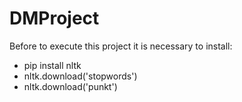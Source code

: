 # DMProject

Before to execute this project it is necessary to install:

- pip install nltk
- nltk.download('stopwords')
- nltk.download('punkt')